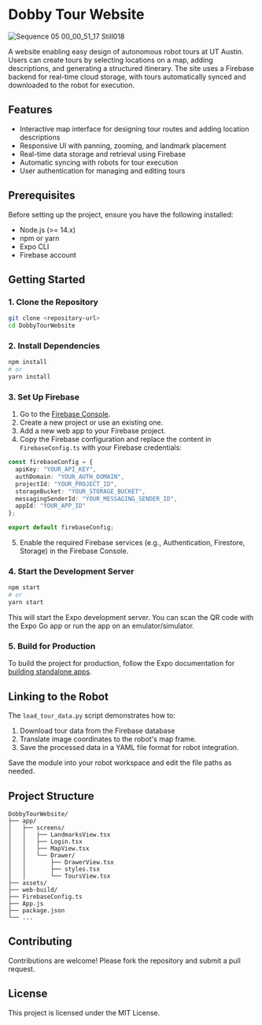 # Dobby Tour Website

![Sequence 05 00_00_51_17 Still018](https://github.com/user-attachments/assets/7fe9227a-5521-4cc1-a453-9d3bc50f48fa)

A website enabling easy design of autonomous robot tours at UT Austin. Users can create tours by selecting locations on a map, adding descriptions, and generating a structured itinerary. The site uses a Firebase backend for real-time cloud storage, with tours automatically synced and downloaded to the robot for execution.

## Features
- Interactive map interface for designing tour routes and adding location descriptions
- Responsive UI with panning, zooming, and landmark placement
- Real-time data storage and retrieval using Firebase
- Automatic syncing with robots for tour execution
- User authentication for managing and editing tours

## Prerequisites
Before setting up the project, ensure you have the following installed:

- Node.js (>= 14.x)
- npm or yarn
- Expo CLI
- Firebase account

## Getting Started

### 1. Clone the Repository
```bash
git clone <repository-url>
cd DobbyTourWebsite
```

### 2. Install Dependencies
```bash
npm install
# or
yarn install
```

### 3. Set Up Firebase
1. Go to the [Firebase Console](https://console.firebase.google.com/).
2. Create a new project or use an existing one.
3. Add a new web app to your Firebase project.
4. Copy the Firebase configuration and replace the content in `FirebaseConfig.ts` with your Firebase credentials:

```typescript
const firebaseConfig = {
  apiKey: "YOUR_API_KEY",
  authDomain: "YOUR_AUTH_DOMAIN",
  projectId: "YOUR_PROJECT_ID",
  storageBucket: "YOUR_STORAGE_BUCKET",
  messagingSenderId: "YOUR_MESSAGING_SENDER_ID",
  appId: "YOUR_APP_ID"
};

export default firebaseConfig;
```

5. Enable the required Firebase services (e.g., Authentication, Firestore, Storage) in the Firebase Console.

### 4. Start the Development Server
```bash
npm start
# or
yarn start
```

This will start the Expo development server. You can scan the QR code with the Expo Go app or run the app on an emulator/simulator.

### 5. Build for Production
To build the project for production, follow the Expo documentation for [building standalone apps](https://docs.expo.dev/build/introduction/).

## Linking to the Robot

The `load_tour_data.py` script demonstrates how to:

1. Download tour data from the Firebase database
2. Translate image coordinates to the robot's map frame.
3. Save the processed data in a YAML file format for robot integration.

Save the module into your robot workspace and edit the file paths as needed.

## Project Structure
```
DobbyTourWebsite/
├── app/
│   ├── screens/
│   │   ├── LandmarksView.tsx
│   │   ├── Login.tsx
│   │   ├── MapView.tsx
│   │   └── Drawer/
│   │       ├── DrawerView.tsx
│   │       ├── styles.tsx
│   │       └── ToursView.tsx
├── assets/
├── web-build/
├── FirebaseConfig.ts
├── App.js
├── package.json
└── ...
```

## Contributing
Contributions are welcome! Please fork the repository and submit a pull request.

## License
This project is licensed under the MIT License.
